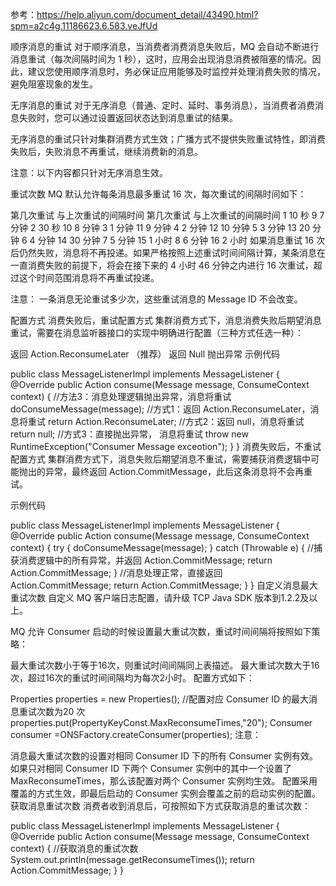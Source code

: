 参考：https://help.aliyun.com/document_detail/43490.html?spm=a2c4g.11186623.6.583.veJfUd

顺序消息的重试
对于顺序消息，当消费者消费消息失败后，MQ 会自动不断进行消息重试（每次间隔时间为 1 秒），这时，应用会出现消息消费被阻塞的情况。因此，建议您使用顺序消息时，务必保证应用能够及时监控并处理消费失败的情况，避免阻塞现象的发生。

无序消息的重试
对于无序消息（普通、定时、延时、事务消息），当消费者消费消息失败时，您可以通过设置返回状态达到消息重试的结果。

无序消息的重试只针对集群消费方式生效；广播方式不提供失败重试特性，即消费失败后，失败消息不再重试，继续消费新的消息。

注意：以下内容都只针对无序消息生效。

重试次数
MQ 默认允许每条消息最多重试 16 次，每次重试的间隔时间如下：

第几次重试	与上次重试的间隔时间	第几次重试	与上次重试的间隔时间
1	10 秒	9	7 分钟
2	30 秒	10	8 分钟
3	1 分钟	11	9 分钟
4	2 分钟	12	10 分钟
5	3 分钟	13	20 分钟
6	4 分钟	14	30 分钟
7	5 分钟	15	1 小时
8	6 分钟	16	2 小时
如果消息重试 16 次后仍然失败，消息将不再投递。如果严格按照上述重试时间间隔计算，某条消息在一直消费失败的前提下，将会在接下来的 4 小时 46 分钟之内进行 16 次重试，超过这个时间范围消息将不再重试投递。

注意： 一条消息无论重试多少次，这些重试消息的 Message ID 不会改变。

配置方式
消费失败后，重试配置方式
集群消费方式下，消息消费失败后期望消息重试，需要在消息监听器接口的实现中明确进行配置（三种方式任选一种）：

返回 Action.ReconsumeLater （推荐）
返回 Null
抛出异常
示例代码

public class MessageListenerImpl implements MessageListener {
    @Override
    public Action consume(Message message, ConsumeContext context) {
        //方法3：消息处理逻辑抛出异常，消息将重试
        doConsumeMessage(message);
        //方式1：返回 Action.ReconsumeLater，消息将重试
        return Action.ReconsumeLater;
        //方式2：返回 null，消息将重试
        return null;
        //方式3：直接抛出异常， 消息将重试
        throw new RuntimeException("Consumer Message exceotion");
    }
}
消费失败后，不重试配置方式
集群消费方式下，消息失败后期望消息不重试，需要捕获消费逻辑中可能抛出的异常，最终返回 Action.CommitMessage，此后这条消息将不会再重试。

示例代码

public class MessageListenerImpl implements MessageListener {
    @Override
    public Action consume(Message message, ConsumeContext context) {
        try {
            doConsumeMessage(message);
        } catch (Throwable e) {
            //捕获消费逻辑中的所有异常，并返回 Action.CommitMessage;
            return Action.CommitMessage;
        }
        //消息处理正常，直接返回 Action.CommitMessage;
        return Action.CommitMessage;
    }
}
自定义消息最大重试次数
自定义 MQ 客户端日志配置，请升级 TCP Java SDK 版本到1.2.2及以上。

MQ 允许 Consumer 启动的时候设置最大重试次数，重试时间间隔将按照如下策略：

最大重试次数小于等于16次，则重试时间间隔同上表描述。
最大重试次数大于16次，超过16次的重试时间间隔均为每次2小时。
配置方式如下：

Properties properties = new Properties();
//配置对应 Consumer ID 的最大消息重试次数为20 次
properties.put(PropertyKeyConst.MaxReconsumeTimes,"20");
Consumer consumer =ONSFactory.createConsumer(properties);
注意：

消息最大重试次数的设置对相同 Consumer ID 下的所有 Consumer 实例有效。
如果只对相同 Consumer ID 下两个 Consumer 实例中的其中一个设置了 MaxReconsumeTimes，那么该配置对两个 Consumer 实例均生效。
配置采用覆盖的方式生效，即最后启动的 Consumer 实例会覆盖之前的启动实例的配置。
获取消息重试次数
消费者收到消息后，可按照如下方式获取消息的重试次数：

public class MessageListenerImpl implements MessageListener {
    @Override
    public Action consume(Message message, ConsumeContext context) {
        //获取消息的重试次数
        System.out.println(message.getReconsumeTimes());
        return Action.CommitMessage;
    }
}
